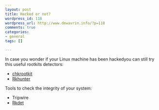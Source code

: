 ```yaml
--- 
layout: post
title: Hacked or not?
wordpress_id: 118
wordpress_url: http://www.dewavrin.info/?p=118
comments: true
categories: 
- general
tags: []

---
```


In case you wonder if your Linux machine has been hackedyou can still try this useful rootkits detectors:
- [chkrootkit](http://www.chkrootkit.org/)
- [Rkhunter](http://freshmeat.net/projects/rkhunter/)

Tools to check the integrity of your system:
- Tripwire
- [Rkdet](http://vancouver-webpages.com/rkdet/)
